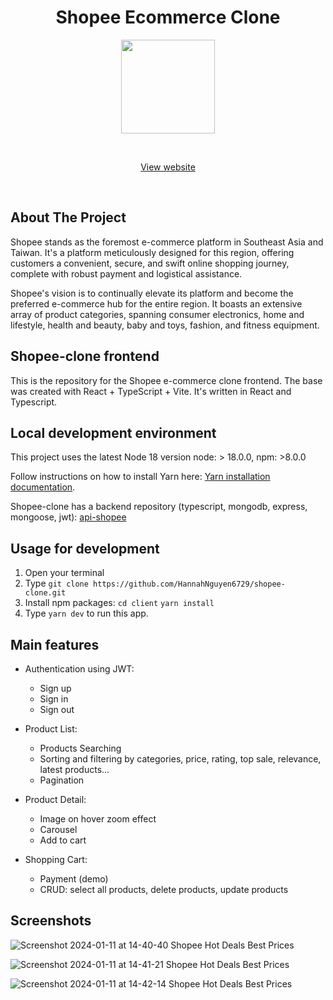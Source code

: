 <h1 align="center">Shopee Ecommerce Clone</h1>
<p align="center">
  <img width="150" src="https://user-images.githubusercontent.com/38139389/61145525-e3635900-a501-11e9-81a3-bcd9ab3e3b4d.png"/>
</p>
<br />
<p align="center">
    <a href="https://shopee-clone-coral-nine.vercel.app/">View website</a> 
    </p>
 <br />

## About The Project

Shopee stands as the foremost e-commerce platform in Southeast Asia and Taiwan. It's a platform meticulously designed for this region, offering customers a convenient, secure, and swift online shopping journey, complete with robust payment and logistical assistance.

Shopee's vision is to continually elevate its platform and become the preferred e-commerce hub for the entire region. It boasts an extensive array of product categories, spanning consumer electronics, home and lifestyle, health and beauty, baby and toys, fashion, and fitness equipment.

## Shopee-clone frontend

This is the repository for the Shopee e-commerce clone frontend.
The base was created with React + TypeScript + Vite. It's written in React and Typescript.

## Local development environment

This project uses the latest Node 18 version
node: > 18.0.0, npm: >8.0.0

Follow instructions on how to install Yarn here: [Yarn installation documentation](https://classic.yarnpkg.com/en/docs/install).

Shopee-clone has a backend repository (typescript, mongodb, express, mongoose, jwt): [api-shopee](https://github.com/HannahNguyen6729/api-shopee)

## Usage for development

1. Open your terminal
2. Type `git clone https://github.com/HannahNguyen6729/shopee-clone.git`
3. Install npm packages:
   `cd client`
   `yarn install`
4. Type `yarn dev` to run this app.

## Main features

- Authentication using JWT:

  - Sign up
  - Sign in
  - Sign out

- Product List:

  - Products Searching
  - Sorting and filtering by categories, price, rating, top sale, relevance, latest products...
  - Pagination

- Product Detail:

  - Image on hover zoom effect
  - Carousel
  - Add to cart

- Shopping Cart:

  - Payment (demo)
  - CRUD: select all products, delete products, update products

## Screenshots
![Screenshot 2024-01-11 at 14-40-40 Shopee Hot Deals Best Prices](https://github.com/HannahNguyen6729/shopee-clone/assets/81440768/16fadf60-c25f-4cea-b25f-07e4a207305d)

![Screenshot 2024-01-11 at 14-41-21 Shopee Hot Deals Best Prices](https://github.com/HannahNguyen6729/shopee-clone/assets/81440768/52360b81-edbd-4037-bfb7-ccccd33ddbdc)

![Screenshot 2024-01-11 at 14-42-14 Shopee Hot Deals Best Prices](https://github.com/HannahNguyen6729/shopee-clone/assets/81440768/8bf3f53d-eb86-479b-8b2a-6d4b4566b483)
